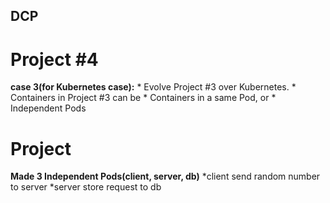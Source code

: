 ## DCP

# Project #4
**case 3(for Kubernetes case):**
	* Evolve Project #3 over Kubernetes.
	* Containers in Project #3 can be
		* Containers in a same Pod, or
		* Independent Pods

# Project
**Made 3 Independent Pods(client, server, db)**
	*client send random number to server
	*server store request to db